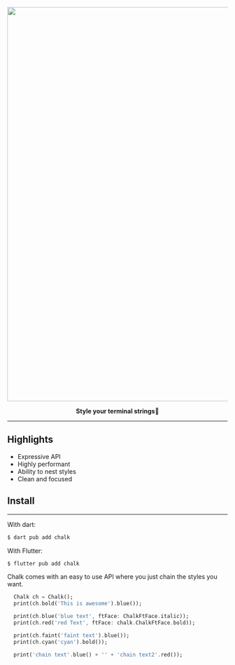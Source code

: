 <p align="center">
	<a href="#"><img src="https://i.imgur.com/82fSz51.png" width="900px" /></a>
	<p align="center"><b>Style your terminal strings🎨</b>  </p>
</p>

---
## Highlights

- Expressive API
- Highly performant
- Ability to nest styles
- Clean and focused

## Install
---

With dart:

```dart
$ dart pub add chalk
```
With Flutter:

```dart
$ flutter pub add chalk
```
Chalk comes with an easy to use API where you just chain the styles you want.

```dart
  Chalk ch = Chalk();
  print(ch.bold('This is awesome').blue());

  print(ch.blue('blue text', ftFace: ChalkFtFace.italic));
  print(ch.red('red Text', ftFace: chalk.ChalkFtFace.bold));

  print(ch.faint('faint text').blue());
  print(ch.cyan('cyan').bold());

  print('chain text'.blue() + '' + 'chain text2'.red());
```





